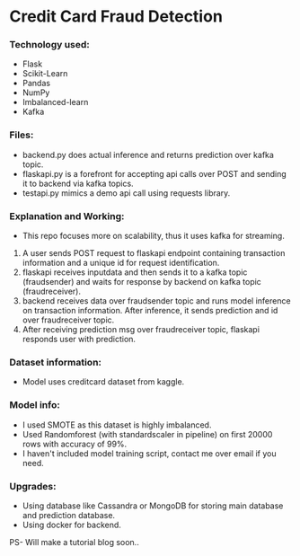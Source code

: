 # Credit Card Fraud Detection

### Technology used:
- Flask
- Scikit-Learn
- Pandas
- NumPy
- Imbalanced-learn
- Kafka

### Files:
- backend.py does actual inference and returns prediction over kafka topic.
- flaskapi.py is a forefront for accepting api calls over POST and sending it to backend via kafka topics.
- testapi.py mimics a demo api call using requests library.

### Explanation and Working:
- This repo focuses more on scalability, thus it uses kafka for streaming.
1. A user sends POST request to flaskapi endpoint containing transaction information and a unique id for request identification.
2. flaskapi receives inputdata and then sends it to a kafka topic (fraudsender) and waits for response by backend on kafka topic (fraudreceiver).
3. backend receives data over fraudsender topic and runs model inference on transaction information. After inference, it sends prediction and id over fraudreceiver topic.
4. After receiving prediction msg over fraudreceiver topic, flaskapi responds user with prediction.

### Dataset information:
- Model uses creditcard dataset from kaggle.

### Model info:
- I used SMOTE as this dataset is highly imbalanced.
- Used Randomforest (with standardscaler in pipeline) on first 20000 rows with accuracy of 99%.
- I haven't included model training script, contact me over email if you need.

### Upgrades:
- Using database like Cassandra or MongoDB for storing main database and prediction database.
- Using docker for backend.

PS- Will make a tutorial blog soon..